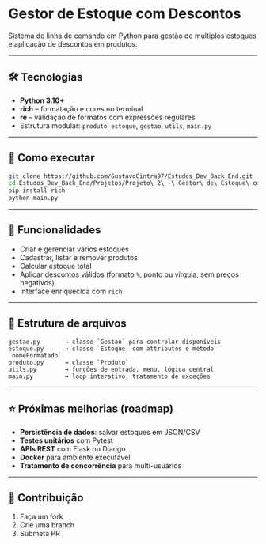 # Gestor de Estoque com Descontos

Sistema de linha de comando em Python para gestão de múltiplos estoques e aplicação de descontos em produtos.

---

## 🛠️ Tecnologias

- **Python 3.10+**
- **rich** – formatação e cores no terminal
- **re** – validação de formatos com expressões regulares
- Estrutura modular: `produto`, `estoque`, `gestao`, `utils`, `main.py`

---

## 🚀 Como executar

```bash
git clone https://github.com/GustavoCintra97/Estudos_Dev_Back_End.git
cd Estudos_Dev_Back_End/Projetos/Projeto\ 2\ -\ Gestor\ de\ Estoque\ com\ Descontos
pip install rich
python main.py
```

---

## 🚩 Funcionalidades

- Criar e gerenciar vários estoques
- Cadastrar, listar e remover produtos
- Calcular estoque total
- Aplicar descontos válidos (formato `%`, ponto ou vírgula, sem preços negativos)
- Interface enriquecida com `rich`

---

## 🧩 Estrutura de arquivos

```
gestao.py       → classe `Gestao` para controlar disponíveis
estoque.py      → classe `Estoque` com attributes e método `nomeFormatado`
produto.py      → classe `Produto`
utils.py        → funções de entrada, menu, lógica central
main.py         → loop interativo, tratamento de exceções
```

---

## ⭐ Próximas melhorias (roadmap)

- **Persistência de dados**: salvar estoques em JSON/CSV
- **Testes unitários** com Pytest
- **APIs REST** com Flask ou Django
- **Docker** para ambiente executável
- **Tratamento de concorrência** para multi-usuários

---

## 📝 Contribuição

1. Faça um fork
2. Crie uma branch
3. Submeta PR